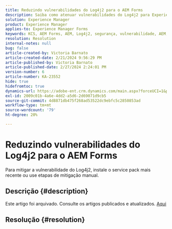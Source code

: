 ```yaml
---
title: Reduzindo vulnerabilidades do Log4j2 para o AEM Forms
description: Saiba como atenuar vulnerabilidades do Log4j2 para Experience Manager Forms.
solution: Experience Manager
product: Experience Manager
applies-to: Experience Manager Forms
keywords: KCS, AEM Forms, AEM, Log4j2, segurança, vulnerabilidade, AEM, Adobe Experience Manager, AEM 6.5 Forms, µ 6.3 Forms AEM Forms AEM Forms, 6.4, AEM no JEE, solução de problemas, solucionar problemas
resolution: Resolution
internal-notes: null
bug: false
article-created-by: Victoria Barnato
article-created-date: 2/21/2024 9:56:29 PM
article-published-by: Victoria Barnato
article-published-date: 2/27/2024 2:24:01 PM
version-number: 6
article-number: KA-23552
hide: true
hidefromtoc: true
dynamics-url: https://adobe-ent.crm.dynamics.com/main.aspx?forceUCI=1&pagetype=entityrecord&etn=knowledgearticle&id=ccde0f0f-04d1-ee11-9078-000d3a34444e
exl-id: 2009c01b-4a6e-4dd2-a5d6-2d69071d9cb5
source-git-commit: 4d8871db475f268ad53522dc9ebfc5c2850853ad
workflow-type: tm+mt
source-wordcount: '79'
ht-degree: 20%

---
```


# Reduzindo vulnerabilidades do Log4j2 para o AEM Forms


Para mitigar a vulnerabilidade do Log4j2, instale o service pack mais recente ou use etapas de mitigação manual.

## Descrição {#description}

Este artigo foi arquivado. Consulte os artigos publicados e atualizados. [Aqui](https://experienceleague.adobe.com/search.html?lang=pt-BR#sort=relevancy)

## Resolução {#resolution}
